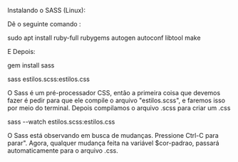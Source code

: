 Instalando o SASS (Linux):

Dê o seguinte comando :

sudo apt install ruby-full rubygems autogen autoconf libtool make

E Depois:

gem install sass

sass estilos.scss:estilos.css

O Sass é um pré-processador CSS, então a primeira coisa que devemos fazer é pedir para que ele compile o arquivo "estilos.scss", e faremos isso por meio do terminal. Depois compilamos o arquivo .scss para criar um .css

sass --watch estilos.scss:estilos.css 

O Sass está observando em busca de mudanças. Pressione Ctrl-C para parar". Agora, qualquer mudança feita na variável $cor-padrao, passará automaticamente para o arquivo .css.
